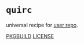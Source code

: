 # `quirc`

universal recipe for [user repo](../themartiancompany/ur).

[PKGBUILD](PKGBUILD)
[LICENSE](COPYING)
